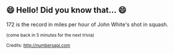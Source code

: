 ## 😄 Hello! Did you know that... 😄
172 is the record in miles per hour of John White's shot in squash.

<sup>(come back in 5 minutes for the next trivia)</sup>


<sup>Credits: http://numbersapi.com</sup>
